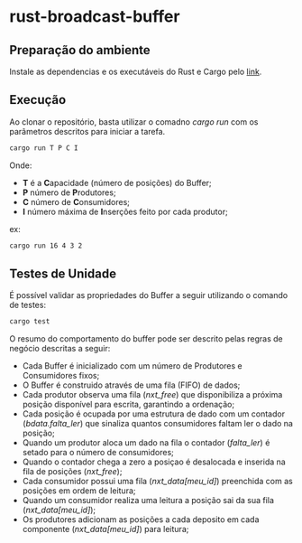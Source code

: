 # rust-broadcast-buffer

## Preparação do ambiente

Instale as dependencias e os executáveis do Rust e Cargo pelo [link](https://www.rust-lang.org/pt-BR/learn/get-started).

## Execução

Ao clonar o repositório, basta utilizar o comadno *cargo run* com os parâmetros descritos para iniciar a tarefa.

````bash
cargo run T P C I
````
Onde:
- **T** é a **C**apacidade (número de posições) do Buffer;
- **P** número de **P**rodutores;
- **C** número de **C**onsumidores;
- **I** número máxima de **I**nserções feito por cada produtor;

ex: 
````bash
cargo run 16 4 3 2
````

## Testes de Unidade

É possível validar as propriedades do Buffer a seguir utilizando o comando de testes:

```bash
cargo test
```

O resumo do comportamento do buffer pode ser descrito pelas regras de negócio descritas a seguir:
- Cada Buffer é inicializado com um número de Produtores e Consumidores fixos;
- O Buffer é construido através de uma fila (FIFO) de dados;
- Cada produtor observa uma fila (*nxt_free*) que disponibiliza a próxima posição disponível para escrita, garantindo a ordenação;
- Cada posição é ocupada por uma estrutura de dado com um contador (*bdata.falta_ler*) que sinaliza quantos consumidores faltam ler o dado na posição;
- Quando um produtor aloca um dado na fila o contador (*falta_ler*) é setado para o número de consumidores;
- Quando o contador chega a zero a posiçao é desalocada e inserida na fila de posições (*nxt_free*);
- Cada consumidor possui uma fila (*nxt_data[meu_id]*) preenchida com as posições em ordem de leitura;
- Quando um consumidor realiza uma leitura a posição sai da sua fila (*nxt_data[meu_id]*);
- Os produtores adicionam as posições a cada deposito em cada componente (*nxt_data[meu_id]*) para leitura;



